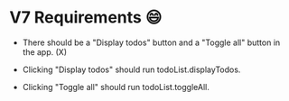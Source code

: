 # V7 Requirements 😄

* There should be a "Display todos" button and a "Toggle all" button in the app. (X)

* Clicking "Display todos" should run todoList.displayTodos.

* Clicking "Toggle all" should run todoList.toggleAll.
